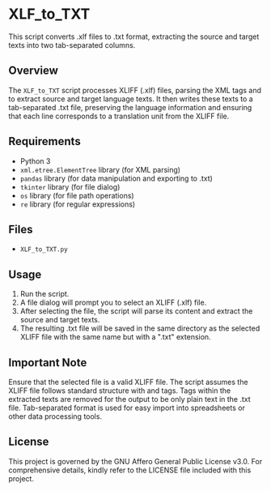 # XLF_to_TXT

This script converts .xlf files to .txt format, extracting the source and target texts into two tab-separated columns.

## Overview

The `XLF_to_TXT` script processes XLIFF (.xlf) files, parsing the XML tags <source> and <target> to extract source and target language texts. It then writes these texts to a tab-separated .txt file, preserving the language information and ensuring that each line corresponds to a translation unit from the XLIFF file.

## Requirements

- Python 3
- `xml.etree.ElementTree` library (for XML parsing)
- `pandas` library (for data manipulation and exporting to .txt)
- `tkinter` library (for file dialog)
- `os` library (for file path operations)
- `re` library (for regular expressions)

## Files

- `XLF_to_TXT.py`

## Usage

1. Run the script.
2. A file dialog will prompt you to select an XLIFF (.xlf) file.
3. After selecting the file, the script will parse its content and extract the source and target texts.
4. The resulting .txt file will be saved in the same directory as the selected XLIFF file with the same name but with a ".txt" extension.

## Important Note

Ensure that the selected file is a valid XLIFF file.
The script assumes the XLIFF file follows standard structure with <source> and <target> tags.
Tags within the extracted texts are removed for the output to be only plain text in the .txt file.
Tab-separated format is used for easy import into spreadsheets or other data processing tools.

## License
This project is governed by the GNU Affero General Public License v3.0. For comprehensive details, kindly refer to the LICENSE file included with this project.
